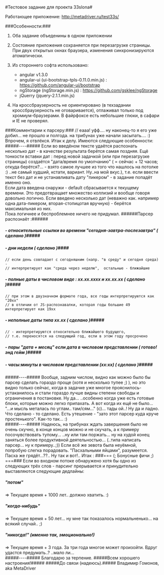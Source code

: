 #Тестовое задание для проекта 33slona#  

Работающее приложение: http://metadriver.ru/test33s/

###Особенности:###

1. Оба задание объеденины в одном приложении

2. Состояние приложения сохраняется при перезагрузке страницы.  При двух открытых окнах браузера, изменения синхронизируются атоматически. 

3. Из стороннего софта использовано:
   - angular v1.3.0
   - angular-ui (ui-bootstrap-tpls-0.11.0.min.js) : https://github.com/angular-ui/bootstrap
   - ngStorage (ngStorage.min.js) : https://github.com/gsklee/ngStorage
   - jQuerry (jquery-2.1.1.min.js)

4. На кроссбраузерность не ориентировано (в техзадании кроссбраузерность не оговаривается), отлаживал только под хромиум-браузерами.
   В файрфоксе есть небольшие глюки, в сафари и IE не проверял.

###Комментарии к парсеру:###
// eaaa! уфф.... ну наконец-то я его уже добил... не прошло и полгода. на трибунах уже начали засыпать.... :)
Впрочем, я отвлёкся.  Итак к делу.  Имеются следующие особенности:
#####----#####
Если во введёном тексте удаётся распознать несколько дат - в качестве результата берётся самая поздняя.
Ещё тонкости вставки дат : перед новой задачкой (или при перезагрузке страницы) создаётся "дата/время по умолчанию" 
( = сейчас + 12 часов; откуда берётся?... - взято самое лучшее из того что нашлось на потолке :) ..не самый худший, кстати, вариант. Ну..на мой вкус.), 
т.е. если ввести текст без дат и не устанавливать дату "пикером" - в задание попадёт именно оно.  
Если дата введена снаружи - default сбрасывается к текущему времени. Это предотвращает множество коллизий и вообще говоря довольно логично.
Если введено несколько дат (неважно как. например одна дата-пикером, вторая-стопицотая вручную) - берётся максимальная из них.  
Пока логичнее и беспроблемнее ничего не придумал. 
######Парсер распознаёт :######
##### - относительные ссылки во времени "сегодня-завтра-послезавтра"    ( сделано )#####
##### - дни недели    ( сделано )####
    // если день совпадает с сегодняшним (напр. "в среду" и сегодня среда) -
    // интерпретирует как "среда через неделю",  остальные - ближайшие
##### - полные даты в числовом виде : xx.xx.xxxx и xx.xx.xx  ( сделано )#####
    // при этом в двузначном формате года, все годы интерпретируются как "20xx"
    // в отличии от JS-распознавалки, которая годы большие 49 интерпретирует как 19xx
##### - неполные даты типа xx.xx  ( сделано )#####
    // - интерпретируются относительно ближайшего будущего,
    // т.е. переносятся на следующий год, если в этом году просрочено
##### - пары "дата + месяц" если дата в числовом представлении ( готово! энд гейм )#####
##### - часы:минуты в числовом представлении (xx:xx) ( сделано )#####
#####----#####
Вообще, задним числом, видно как можно было бы парсер сделать гораздо проще (хотя и несколько тупее ;) ),
но это видно только сейчас, когда в задачке уже многое прояснилось-устаканилось и стали гораздо лучше
 видны степени свободы и ограничения в постановке. Ну да... ..особенно когда уже есть готовые блоки, которые можно легко припахать.
 А вот когда их ещё не было... "...и мысль металась по углам.. там/сям..." (с)... тады ой..! Ну да и ладно. Что сделано - то сделано. Есть утешение - "зато этот парсер куда круче простенького".
Как-то так...  :)  
#####----#####
Надеюсь, на трибунах ждать завершения было не очень скучно, в конце концов можно и не скучать, а к примеру посочувствовать тупому... 
..ну или там поржать... ну на худой конец заняться более продуктивной деятельностью... (..типа написать парсер... ну к примеру..;))
Если всё же зевота была неуёмной, попробую слегка порадовать. "Пасхальными яйцами", разумеется.  Пасха же грядёт...??..  Ну так и вот!..  Итак :
###=== (; Бонусные фичи ;) ===###
Если во входном потоке обнаружено хотя бы одно из следующих трёх слов - парсинг прерывается и принудительно выставляются следующие дедлайны: 
##### "потом" #####
 => Текущее время + 1000 лет.. должно хватить. :)
##### "когда-нибудь" #####
 => Текущее время + 50 лет... ну мне так показалось нормальненько... на всякий случай.. ;)
##### "никогда\!" (именно так, эмоционально\!) #####
 => Текущее время + 3 года.  За три года многое может произойти.  Вдруг удастся предумать..? ..мало ли...   
#####----#####
Благодарю за терпение.
#####Всем хорошего настроения\!#####
#####До связи (надеюсь).#####
Владимир Гомонов, aka MetaDriver
